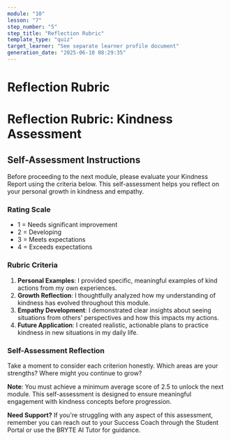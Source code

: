 ```yaml
---
module: "10"
lesson: "7"
step_number: "5"
step_title: "Reflection Rubric"
template_type: "quiz"
target_learner: "See separate learner profile document"
generation_date: "2025-06-10 08:29:35"
---
```


# Reflection Rubric

# Reflection Rubric: Kindness Assessment

## Self-Assessment Instructions

Before proceeding to the next module, please evaluate your Kindness Report using the criteria below. This self-assessment helps you reflect on your personal growth in kindness and empathy.

### Rating Scale
- 1 = Needs significant improvement
- 2 = Developing
- 3 = Meets expectations
- 4 = Exceeds expectations

### Rubric Criteria
1. **Personal Examples**: I provided specific, meaningful examples of kind actions from my own experiences.
2. **Growth Reflection**: I thoughtfully analyzed how my understanding of kindness has evolved throughout this module.
3. **Empathy Development**: I demonstrated clear insights about seeing situations from others' perspectives and how this impacts my actions.
4. **Future Application**: I created realistic, actionable plans to practice kindness in new situations in my daily life.

### Self-Assessment Reflection
Take a moment to consider each criterion honestly. Which areas are your strengths? Where might you continue to grow?

**Note**: You must achieve a minimum average score of 2.5 to unlock the next module. This self-assessment is designed to ensure meaningful engagement with kindness concepts before progression.

**Need Support?** If you're struggling with any aspect of this assessment, remember you can reach out to your Success Coach through the Student Portal or use the BRYTE AI Tutor for guidance.